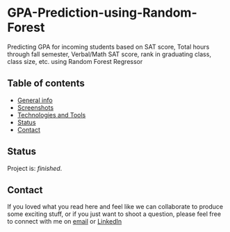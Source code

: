 # GPA-Prediction-using-Random-Forest
Predicting GPA for incoming students based on SAT score, Total hours through fall semester, Verbal/Math SAT score, rank in graduating class, class size, etc. using Random Forest Regressor

## Table of contents
* [General info](#general-info)
* [Screenshots](#screenshots)
* [Technologies and Tools](#technologies-and-tools)
* [Status](#status)
* [Contact](#contact)

## Status
Project is: _finished_.    
    
    
## Contact
If you loved what you read here and feel like we can collaborate to produce some exciting stuff, or if you
just want to shoot a question, please feel free to connect with me on 
<a href="mailto:manishshukla.ms18@gmail.com">email</a> or 
<a href="https://www.linkedin.com/in/manishshukla-ms/" target="_blank">LinkedIn</a>
